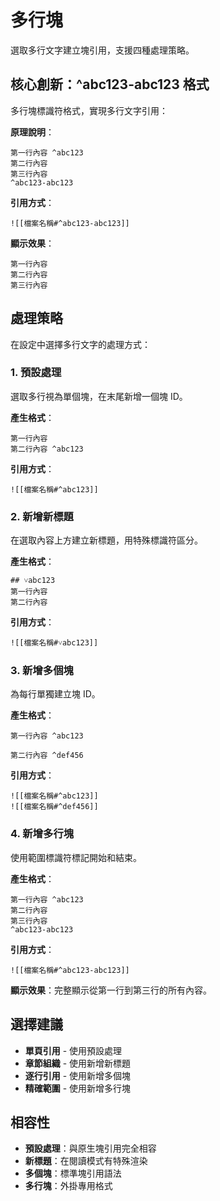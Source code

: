 # 多行塊

選取多行文字建立塊引用，支援四種處理策略。

## 核心創新：^abc123-abc123 格式

多行塊標識符格式，實現多行文字引用：

**原理說明**：
```
第一行內容 ^abc123
第二行內容
第三行內容
^abc123-abc123
```

**引用方式**：
```
![[檔案名稱#^abc123-abc123]]
```

**顯示效果**：
```
第一行內容
第二行內容  
第三行內容
```

## 處理策略

在設定中選擇多行文字的處理方式：

### 1. 預設處理
選取多行視為單個塊，在末尾新增一個塊 ID。

**產生格式**：
```
第一行內容
第二行內容 ^abc123
```

**引用方式**：
```
![[檔案名稱#^abc123]]
```

### 2. 新增新標題  
在選取內容上方建立新標題，用特殊標識符區分。

**產生格式**：
```
## ˅abc123
第一行內容
第二行內容
```

**引用方式**：
```
![[檔案名稱#˅abc123]]
```

### 3. 新增多個塊
為每行單獨建立塊 ID。

**產生格式**：
```
第一行內容 ^abc123

第二行內容 ^def456
```

**引用方式**：
```
![[檔案名稱#^abc123]]
![[檔案名稱#^def456]]
```

### 4. 新增多行塊
使用範圍標識符標記開始和結束。

**產生格式**：
```
第一行內容 ^abc123
第二行內容
第三行內容
^abc123-abc123
```

**引用方式**：
```
![[檔案名稱#^abc123-abc123]]
```

**顯示效果**：完整顯示從第一行到第三行的所有內容。

## 選擇建議

- **單頁引用** - 使用預設處理
- **章節組織** - 使用新增新標題
- **逐行引用** - 使用新增多個塊
- **精確範圍** - 使用新增多行塊

## 相容性

- **預設處理**：與原生塊引用完全相容
- **新標題**：在閱讀模式有特殊渲染
- **多個塊**：標準塊引用語法
- **多行塊**：外掛專用格式